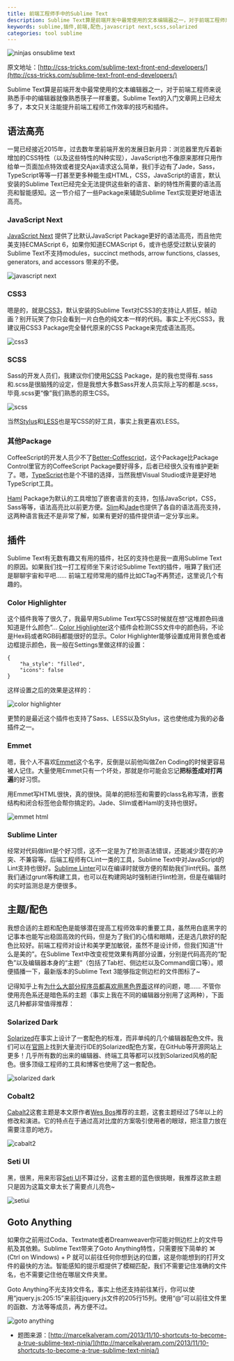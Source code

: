 ```yaml
---
title: 前端工程师手中的Sublime Text
description: Sublime Text算是前端开发中最常使用的文本编辑器之一，对于前端工程师来说熟悉手中的编辑器就像熟悉筷子一样重要。Sublime Text的入门文章网上已经太多了，本文只关注能提升前端工程师工作效率的技巧和插件。
keywords: sublime,插件,前端,配色,javascript next,scss,solarized
categories: tool sublime
---
```


![ninjas onsublime text]({{site.url}}/images/2014-11-27/ninjas-on-sublime-text-logo.jpg)

原文地址：[http://css-tricks.com/sublime-text-front-end-developers/](http://css-tricks.com/sublime-text-front-end-developers/)

Sublime Text算是前端开发中最常使用的文本编辑器之一，对于前端工程师来说熟悉手中的编辑器就像熟悉筷子一样重要。Sublime Text的入门文章网上已经太多了，本文只关注能提升前端工程师工作效率的技巧和插件。

## 语法高亮

一晃已经接近2015年，过去数年里前端开发的发展日新月异：浏览器里充斥着新增加的CSS特性（以及这些特性的N种实现），JavaScript也不像原来那样只用作给单一页面加点特效或者提交Ajax请求这么简单，我们手边有了Jade，Sass，TypeScript等等一打甚至更多种能生成HTML，CSS，JavaScript的语言，默认安装的Sublime Text已经完全无法提供这些新的语言、新的特性所需要的语法高亮和智能感知。这一节介绍了一些Package来辅助Sublime Text实现更好地语法高亮。

### JavaScript Next

[JavaScript Next](https://sublime.wbond.net/packages/JavaScriptNext%20-%20ES6%20Syntax) 提供了比默认JavaScript Package更好的语法高亮，而且他完美支持ECMAScript 6，如果你知道ECMAScript 6，或许也感受过默认安装的Sublime Text不支持modules，succinct methods, arrow functions, classes, generators, and accessors 带来的不便。

![javascript next]({{site.url}}/images/2014-11-27/javascript-next.jpg)

### CSS3

嗯是的，就是[CSS3](https://sublime.wbond.net/packages/CSS3)，默认安装的Sublime Text对CSS3的支持让人抓狂，帧动画？别开玩笑了你只会看到一片白色的纯文本一样的代码。事实上不光CSS3，我建议用CSS3 Package完全替代原来的CSS Package来完成语法高亮。

![css3]({{site.url}}/images/2014-11-27/css3.jpg)

### SCSS

Sass的开发人员们，我建议你们使用[SCSS](https://sublime.wbond.net/packages/SCSS) Package，是的我也觉得有.sass和.scss是很脑残的设定，但是我想大多数Sass开发人员实际上写的都是.scss，毕竟.scss更“像”我们熟悉的原生CSS。

![scss]({{site.url}}/images/2014-11-27/scss.jpg)

当然[Stylus](https://sublime.wbond.net/packages/Stylus)和[LESS](https://sublime.wbond.net/packages/LESS)也是写CSS的好工具，事实上我更喜欢LESS。

### 其他Package

CoffeeScript的开发人员少不了[Better-Coffescript](https://packagecontrol.io/packages/Better%20CoffeeScript)，这个Package比Package Control里官方的CoffeeScript Package要好得多，后者已经很久没有维护更新了。嗯，[TypeScript](https://packagecontrol.io/packages/TypeScript)也是个不错的选择，当然我想Visual Studio或许是更好地TypeScript工具。

[Haml](https://sublime.wbond.net/packages/Haml) Package为默认的工具增加了嵌套语言的支持，包括JavaScript，CSS，Sass等等，语法高亮比以前更方便。[Slim](https://sublime.wbond.net/packages/Ruby%20Slim)和[Jade](https://sublime.wbond.net/packages/Jade)也提供了各自的语法高亮支持，这两种语言我还不是非常了解，如果有更好的插件提供请一定分享出来。

## 插件

Sublime Text有无数有趣又有用的插件，社区的支持也是我一直用Sublime Text的原因。如果我们找一打工程师坐下来讨论Sublime Text的插件，哦算了我们还是聊聊宇宙和平吧…… 前端工程师常用的插件比如CTag不再赘述，这里说几个有趣的。

### Color Highlighter

这个插件我等了很久了，我最早用Sublime Text写CSS时候就在想“这堆颜色码谁知道是什么颜色”… [Color Highlighter](https://sublime.wbond.net/packages/Color%20Highlighter)这个插件会检测CSS文件中的颜色码，不论是Hex码或者RGB码都能很好的显示。Color Highlighter能够设置成用背景色或者边框提示颜色，我一般在Settings里做这样的设置：

```language-http"
{
	"ha_style": "filled",
	"icons": false
}
```

这样设置之后的效果是这样的：

![color highlighter]({{site.url}}/images/2014-11-27/color-highlighter.jpg)

更赞的是最近这个插件也支持了Sass、LESS以及Stylus，这也使他成为我的必备插件之一。

### Emmet

嗯，我个人不喜欢[Emmet](http://emmet.io/)这个名字，反倒是以前他叫做Zen Coding的时候更容易被人记住。大量使用Emmet只有一个坏处，那就是你可能会忘记**把标签成对打两遍**的好习惯。

用Emmet写HTML很快，真的很快。简单的把标签和需要的class名称写清，嵌套结构和闭合标签他会帮你搞定的。Jade、Slim或者Haml的支持也很好。

![emmet html]({{site.url}}/images/2014-11-27/emmet-html.gif)

### Sublime Linter

经常对代码做lint是个好习惯，这不一定是为了检测语法错误，还能减少潜在的冲突、不兼容等。后端工程师有CLint一类的工具，Sublime Text中对JavaScript的Lint支持也很好。[Sublime Linter](https://sublime.wbond.net/packages/SublimeLinter)可以在编译时就很方便的帮助我们lint代码。虽然我们通过grunt等构建工具，也可以在构建网站时强制进行lint检测，但是在编辑时的实时监测总是方便很多。

## 主题/配色

我想合适的主题和配色是能够潜在提高工程师效率的重要工具，虽然用白底黑字的记事本也能写出稳固高效的代码，但是为了我们的心情和眼睛，还是选几款好的配色比较好。前端工程师对设计和美学更加敏锐，虽然不是设计师，但我们知道“什么是美的”。在Sublime Text中改变视觉效果有两部分设置，分别是代码高亮的“配色”以及编辑器本身的“主题”（包括了Tab栏、侧边栏以及Command窗口等）。顺便插播一下，最新版本的Sublime Text 3能够指定侧边栏的文件图标了~

记得知乎上有[为什么大部分程序员都喜欢用黑色界面](http://www.zhihu.com/question/24631380)这样的问题，嗯…… 不管你使用亮色系还是暗色系的主题（事实上我在不同的编辑器分别用了这两种），下面这几种都非常值得推荐：

### Solarized Dark

[Solarized](https://github.com/SublimeColors/Solarized)在事实上设计了一套配色的标准，而非单纯的几个编辑器配色文件。我们可以在[官网](http://ethanschoonover.com/solarized)上找到大量流行IDE的Solarized配色方案，在GitHub等开源网站上更多！几乎所有数的出来的编辑器、终端工具等都可以找到Solarized风格的配色。很多顶级工程师的工具和博客也使用了这一套配色。

![solarized dark]({{site.url}}/images/2014-11-27/solarized-dark.jpg)

### Cobalt2

[Cabalt2](https://github.com/wesbos/cobalt2)这套主题是本文原作者[Wes Bos](http://wesbos.com/)推荐的主题，这套主题经过了5年以上的修改和演进。它的特点在于通过高对比度的方案吸引使用者的眼球，把注意力放在需要注意的地方。

![cabalt2]({{site.url}}/images/2014-11-27/cobalt2.jpg)

### Seti UI

黑，很黑，用来形容[Seti UI](https://sublime.wbond.net/packages/Seti_UI)不算过分，这套主题的蓝色很挑眼，我推荐这款主题只是因为这篇文章太长了需要点儿亮色~

![setiui]({{site.url}}/images/2014-11-27/setiui.jpg)

## Goto Anything

如果你之前用过Coda、Textmate或者Dreamweaver你可能对侧边栏上的文件导航及其依赖。Sublime Text带来了Goto Anything特性，只需要按下简单的 ⌘ (Ctrl on Windows) + P 就可以前往任何你想到达的位置，这是你能想到的打开文件的最快的方法。智能感知的提示框提供了模糊匹配，我们不需要记住准确的文件名，也不需要记住他在哪层文件夹里。

Goto Anything不光支持文件名，事实上他还支持前往某行，你可以使用“jquery.js:205:15”来前往jquery.js文件的205行15列。使用“@”可以前往文件里的函数、方法等等成员，再方便不过。

![goto anything]({{site.url}}/images/2014-11-27/goto.jpg)

+ 题图来源：[http://marcelkalveram.com/2013/11/10-shortcuts-to-become-a-true-sublime-text-ninja/](http://marcelkalveram.com/2013/11/10-shortcuts-to-become-a-true-sublime-text-ninja/)
